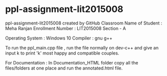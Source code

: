 # ppl-assignment-lit2015008
ppl-assignment-lit2015008 created by GitHub Classroom
Name of Student : Meha Ranjan
Enrollment Number : LIT2015008
Section - A

Operating System : Windows 10 Compiler : gnu g++

To run the ppl_main.cpp file , run the file normally on dev-c++ and give an input k to print 'k' most happy and compatible couples.

For Documentation : In Documentation_HTML folder copy all the files/folders at one place and run the annotated.html file.
